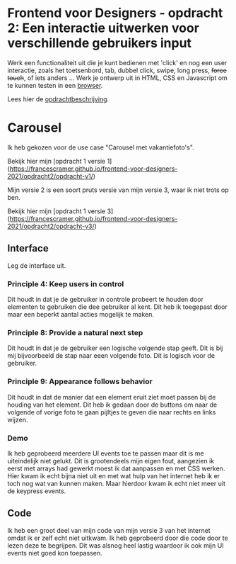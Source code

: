 # Frontend voor Designers - opdracht 2: Een interactie uitwerken voor verschillende gebruikers input

Werk een functionaliteit uit die je kunt bedienen met 'click' en nog een user interactie, zoals het toetsenbord, tab, dubbel click, swipe, long press, <del>force touch</del>, of iets anders ... Werk je ontwerp uit in HTML, CSS en Javascript om te kunnen testen in een [browser](https://en.m.wikipedia.org/wiki/List_of_web_browsers).

Lees hier de [opdrachtbeschrijving](./opdrachtbeschrijving.md).


# Carousel
Ik heb gekozen voor de use case "Carousel met vakantiefoto's". 

Bekijk hier mijn [opdracht 1 versie 1]
(https://francescramer.github.io/frontend-voor-designers-2021/opdracht2/opdracht-v1/)

Mijn versie 2 is een soort pruts versie van mijn versie 3, waar ik niet trots op ben.

Bekijk hier mijn [opdracht 1 versie 3]
(https://francescramer.github.io/frontend-voor-designers-2021/opdracht2/opdracht-v3/)


## Interface
Leg de interface uit.

### Principle 4: Keep users in control
Dit houdt in dat je de gebruiker in controle probeert te houden door elementen te gebruiken die dee gebruiker al kent. Dit heb ik toegepast door maar een beperkt aantal acties mogelijk te maken. 

### Principle 8: Provide a natural next step
Dit houdt in dat je de gebruiker een logische volgende stap geeft. Dit is bij mij bijvoorbeeld de stap naar eeen volgende foto. Dit is logisch voor de gebruiker.

### Principle 9: Appearance follows behavior
Dit houdt in dat de manier dat een element eruit ziet moet passen bij de houding van het element. Dit heb ik gedaan door de buttons om naar de volgende of vorige foto te gaan pijltjes te geven die naar rechts en links wijzen.

### Demo
Ik heb geprobeerd meerdere UI events toe te passen maar dit is me uiteindelijk niet gelukt. Dit is grootendeels mijn eigen fout, aangezien ik eerst met arrays had gewerkt moest ik dat aanpassen en met CSS werken. Hier kwam ik echt bijna niet uit en met wat hulp van het internet heb ik er toch nog wat van kunnen maken. Maar hierdoor kwam ik echt niet meer uit de keypress events.


## Code
Ik heb een groot deel van mijn code van mijn versie 3 van het internet omdat ik er zelf echt niet uitkwam. Ik heb geprobeerd door die code door te lezen deze te begrijpen. Dit was alsnog heel lastig waardoor ik ook mijn UI events niet goed kon toepassen.
